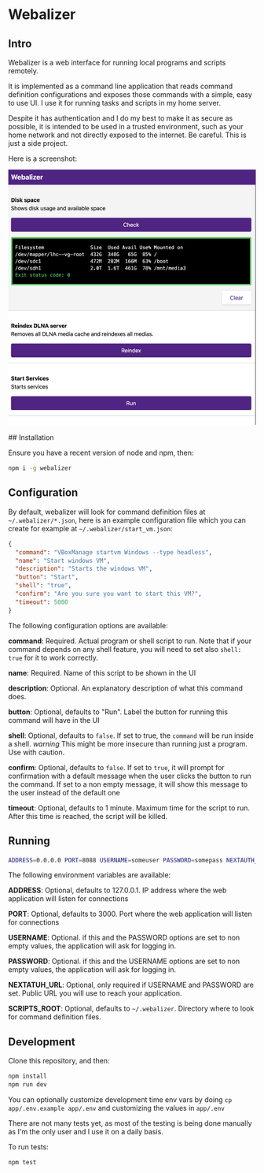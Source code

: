 # Webalizer

## Intro

Webalizer is a web interface for running local programs and scripts remotely.

It is implemented as a command line application that reads command definition
configurations and exposes those commands with a simple, easy to use UI. I use
it for running tasks and scripts in my home server.

Despite it has authentication and I do my best to make it as secure as possible,
it is intended to be used in a trusted environment, such as your home network
and not directly exposed to the internet. Be careful. This is just a side
project.

Here is a screenshot:

![Screenshot](/docs/screenshot.png?raw=true)

## Installation

Ensure you have a recent version of node and npm, then:

```sh
npm i -g webalizer
```

## Configuration

By default, webalizer will look for command definition files at
`~/.webalizer/*.json`, here is an example configuration file which you can
create for example at `~/.webalizer/start_vm.json`:

```json
{
  "command": "VBoxManage startvm Windows --type headless",
  "name": "Start windows VM",
  "description": "Starts the windows VM",
  "button": "Start",
  "shell": "true",
  "confirm": "Are you sure you want to start this VM?",
  "timeout": 5000
}
```

The following configuration options are available:

**command**: Required. Actual program or shell script to run. Note that if your
command depends on any shell feature, you will need to set also `shell: true`
for it to work correctly.

**name**: Required. Name of this script to be shown in the UI

**description**: Optional. An explanatory description of what this command does.

**button**: Optional, defaults to "Run". Label the button for running this
command will have in the UI

**shell**: Optional, defaults to `false`. If set to true, the `command` will be
run inside a shell. *warning* This might be more insecure than running just a
program. Use with caution.

**confirm**: Optional, defaults to `false`. If set to `true`, it will prompt for
confirmation with a default message when the user clicks the button to run the
command. If set to a non empty message, it will show this message to the user
instead of the default one

**timeout**: Optional, defaults to 1 minute. Maximum time for the script to run.
After this time is reached, the script will be killed.

## Running

```sh
ADDRESS=0.0.0.0 PORT=8088 USERNAME=someuser PASSWORD=somepass NEXTAUTH_URL=http://yourPublicServerAddressOrIP:8088 webalizer
```

The following environment variables are available:

**ADDRESS**: Optional, defaults to 127.0.0.1. IP address where the web
application will listen for connections

**PORT**: Optional, defaults to 3000. Port where the web application will listen
for connections

**USERNAME**: Optional. if this and the PASSWORD options are set to non empty
values, the application will ask for logging in.

**PASSWORD**: Optional. if this and the USERNAME options are set to non empty
values, the application will ask for logging in.

**NEXTATUH_URL**: Optional, only required if USERNAME and PASSWORD are set.
Public URL you will use to reach your application.

**SCRIPTS_ROOT**: Optional, defaults to `~/.webalizer`. Directory where to look
for command definition files.

## Development

Clone this repository, and then:

```sh
npm install
npm run dev
```

You can optionally customize development time env vars by doing `cp app/.env.example app/.env` and customizing the values in `app/.env`

There are not many tests yet, as most of the testing is being done manually as I'm the only user and I use it on a daily basis.

To run tests:

 ```sh
npm test
 ```
